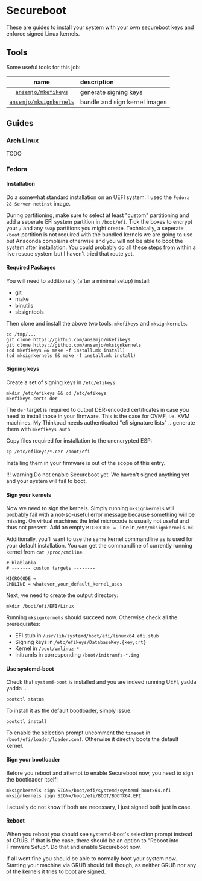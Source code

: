 # Secureboot

These are guides to install your system with your own secureboot keys and enforce
signed Linux kernels.

## Tools

Some useful tools for this job:

| name | description |
|:----:|:----------- |
| [`ansemjo/mkefikeys`](https://github.com/ansemjo/mkefikeys) | generate signing keys |
| [`ansemjo/mksignkernels`](https://github.com/ansemjo/mksignkernels) | bundle and sign kernel images |

## Guides

### Arch Linux

TODO

### Fedora

#### Installation

Do a somewhat standard installation on an UEFI system. I used the `Fedora 28 Server netinst` image.

During partitioning, make sure to select at least "custom" partitioning and add a seperate EFI system partition in `/boot/efi`. Tick the boxes to encrypt your `/` and any `swap` partitions you might create. Technically, a seperate `/boot` partition is not required with the bundled kernels we are going to use but Anaconda complains otherwise and you will not be able to boot the system after installation. You could probably do all these steps from within a live rescue system but I haven't tried that route yet.

#### Required Packages

You will need to additionally (after a minimal setup) install:
* git
* make
* binutils
* sbsigntools

Then clone and install the above two tools: `mkefikeys` and `mksignkernels`.

	cd /tmp/...
	git clone https://github.com/ansemjo/mkefikeys
	git clone https://github.com/ansemjo/mksignkernels
	(cd mkefikeys && make -f install.mk install)
	(cd mksignkernels && make -f install.mk install)
    
#### Signing keys

Create a set of signing keys in `/etc/efikeys`:

	mkdir /etc/efikeys && cd /etc/efikeys
	mkefikeys certs der
    
The `der` target is required to output DER-encoded certificates in case you need to install those in your firmware. This is the case for OVMF, i.e. KVM machines. My Thinkpad needs authenticated "efi signature lists" .. generate them with `mkefikeys auth`.

Copy files required for installation to the unencrypted ESP:

	cp /etc/efikeys/*.cer /boot/efi

Installing them in your firmware is out of the scope of this entry.

!!! warning
	Do not enable Secureboot yet. We haven't signed anything yet and your system will fail to boot.

#### Sign your kernels

Now we need to sign the kernels. Simply running `mksignkernels` will probably fail with a not-so-useful error message because something will be missing. On virtual machines the Intel microcode is usually not useful and thus not present. Add an empty `MICROCODE = ` line in `/etc/mksignkernels.mk`.

Additionally, you'll want to use the same kernel commandline as is used for your  default installation. You can get the commandline of currently running kernel from `cat /proc/cmdline`.

```make
# blablabla
# ------- custom targets --------

MICROCODE = 
CMDLINE = whatever_your_default_kernel_uses
```
    
Next, we need to create the output directory:

    mkdir /boot/efi/EFI/Linux
    
Running `mksignkernels` should succeed now. Otherwise check all the prerequisites:

* EFI stub in `/usr/lib/systemd/boot/efi/linuxx64.efi.stub`
* Signing keys in `/etc/efikeys/DatabaseKey.{key,crt}`
* Kernel in `/boot/vmlinuz-*`
* Initramfs in corresponding `/boot/initramfs-*.img`

#### Use systemd-boot

Check that `systemd-boot` is installed and you are indeed running UEFI, yadda yadda ..

	bootctl status
    
To install it as the default bootloader, simply issue:

	bootctl install
    
To enable the selection prompt uncomment the `timeout` in `/boot/efi/loader/loader.conf`. Otherwise it directly boots the default kernel.

#### Sign your bootloader

Before you reboot and attempt to enable Secureboot now, you need to sign the bootloader itself:


	mksignkernels sign SIGN=/boot/efi/systemd/systemd-bootx64.efi
	mksignkernels sign SIGN=/boot/efi/BOOT/BOOTX64.EFI
    
I actually do not know if both are necessary, I just signed both just in case.

#### Reboot

When you reboot you should see systemd-boot's selection prompt instead of GRUB. If that is the case, there should be an option to "Reboot into Firmware Setup".
Do that and enable Secureboot now.

If all went fine you should be able to normally boot your system now. Starting your machine via GRUB should fail though, as neither GRUB nor any of the kernels it tries to boot are signed.
